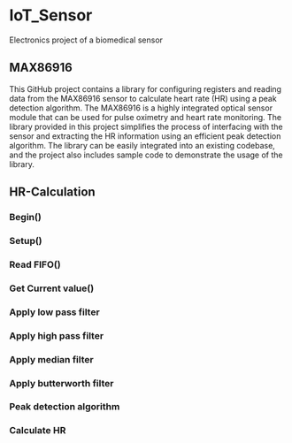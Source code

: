 # IoT_Sensor
Electronics project of a biomedical sensor

## MAX86916
This GitHub project contains a library for configuring registers and reading data from the MAX86916 sensor to calculate heart rate (HR) using a peak detection algorithm. The MAX86916 is a highly integrated optical sensor module that can be used for pulse oximetry and heart rate monitoring. The library provided in this project simplifies the process of interfacing with the sensor and extracting the HR information using an efficient peak detection algorithm. The library can be easily integrated into an existing codebase, and the project also includes sample code to demonstrate the usage of the library.

## HR-Calculation

### Begin()
### Setup()
### Read FIFO()
### Get Current value()
### Apply low pass filter
### Apply high pass filter
### Apply median filter
### Apply butterworth filter
### Peak detection algorithm
### Calculate HR

